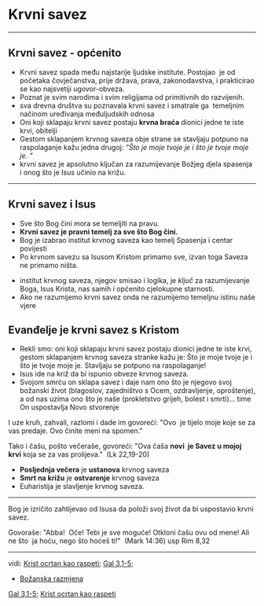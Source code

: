 # Krvni savez
---

## Krvni savez - općenito

-   Krvni savez spada među najstarije ljudske institute. Postojao  je od početaka čovječanstva, prije država, prava, zakonodavstva, i prakticirao se kao najsvetiji ugovor-obveza. 
- Poznat je svim narodima i svim religijama od primitivnih do razvijenih.
- sva drevna društva su poznavala krvni savez i smatrale ga  temeljnim načinom uređivanja međuljudskih odnosa
- Oni koji sklapaju krvni savez postaju **krvna braća** dionici jedne te iste krvi, obitelji 
- Gestom sklapanjem krvnog saveza obje strane se stavljaju potpuno na raspolaganje kažu jedna drugoj: *"Što je moje tvoje je  i što je tvoje moje je. "*
- krvni savez je apsolutno ključan za razumijevanje Božjeg djela spasenja i onog što je Isus učinio na križu. 
 


---
## Krvni savez i Isus

- Sve što Bog čini mora se temeljiti na pravu. 
- **Krvni savez je pravni temelj za sve što Bog čini.**
-   Bog je izabrao institut krvnog saveza kao temelj Spasenja i centar povijesti
-   Po krvnom savezu sa Isusom Kristom primamo sve, izvan toga Saveza ne primamo ništa.
<!-- krvni savez u bibliji, kenyon i krvni savez i nađi gdje još ima o krvnom savezu-->
- institut  krvnog saveza, njegov smisao i logika, je *ključ* za razumijevanje Boga, Isus Krista, nas samih i općenito cjelokupne starnosti.
- Ako ne razumijemo krvni savez onda ne razumijemo temeljnu istinu naše vjere

<!-- Ovo bi trebao napisati u zasebnu bilješku
- [ ] dodati kenyona
-->

## Evanđelje je krvni savez s Kristom



- Rekli smo: oni koji sklapaju krvni savez postaju dionici jedne te iste krvi, gestom sklapanjem krvnog saveza stranke kažu je: Što je moje tvoje je  i što je tvoje moje je. Stavljaju se potpuno na raspolaganje!
 - Isus ide na križ da bi ispunio obveze krvnog saveza. 
- Svojom smrću on sklapa savez i daje nam ono što je njegovo svoj božanski život (blagoslov, zajedništvo s Ocem, ozdravljenje, oproštenje), a od nas uzima ono što je naše (prokletstvo grijeh, bolest i smrti)... time On uspostavlja Novo stvorenje

I uze kruh, zahvali, razlomi i dade im govoreći: "Ovo  je tijelo moje koje se za vas predaje. Ovo činite meni na spomen."

Tako i čašu, pošto večeraše, govoreći: "Ova čaša **novi  je Savez u mojoj krvi** koja se za vas prolijeva."  (Lk 22,19-20)

- **Posljednja večera** je **ustanova** krvnog saveza
- **Smrt na križu** je **ostvarenje** krvnog saveza
- Euharistija je slavljenje krvnog saveza.

---
Bog je izričito zahtijevao od Isusa da položi svoj život da bi uspostavio  krvni savez.

Govoraše: "Abba!  Oče! Tebi je sve moguće! Otkloni čašu ovu od mene! Ali ne što  ja hoću, nego što hoćeš ti!"
 (Mark 14:36)  usp Rim 8,32

---
 vidi: [Krist ocrtan kao raspeti](14-Krist-ocrtan-kao-raspeti.md); [Gal 3,1-5](Gal-3_1-5.md);


- [Božanska razmjena](020-Bo%C5%BEanska-razmjena.md)

[Gal 3,1-5](Gal-3_1-5.md); 
[Krist ocrtan kao raspeti](14-Krist-ocrtan-kao-raspeti.md) 
